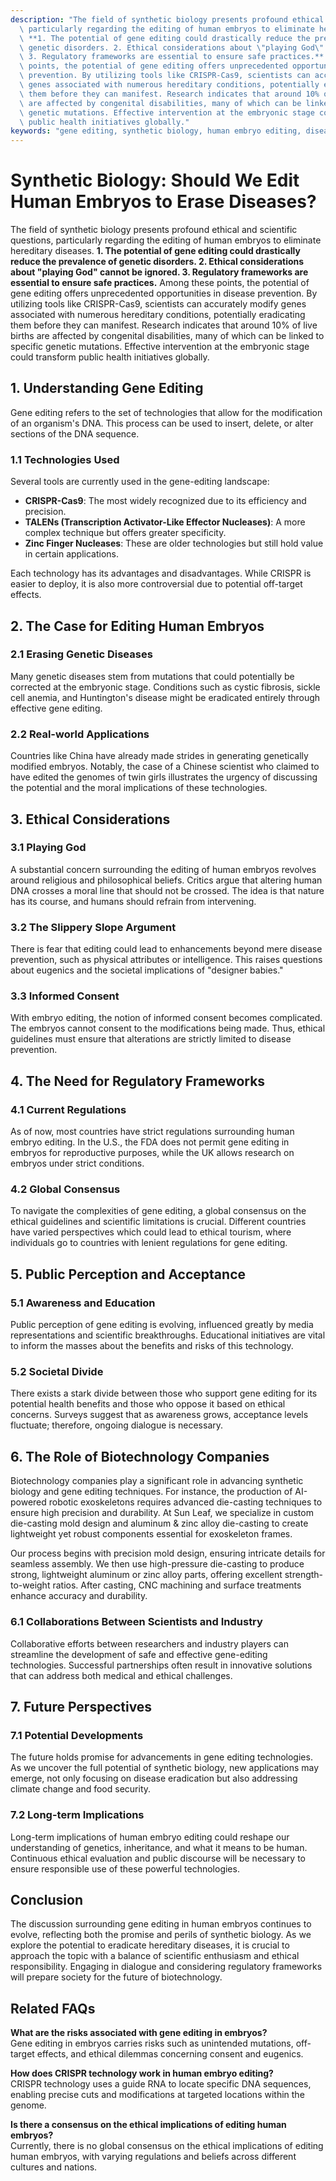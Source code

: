 ```yaml
---
description: "The field of synthetic biology presents profound ethical and scientific questions,\
  \ particularly regarding the editing of human embryos to eliminate hereditary diseases.\
  \ **1. The potential of gene editing could drastically reduce the prevalence of\
  \ genetic disorders. 2. Ethical considerations about \"playing God\" cannot be ignored.\
  \ 3. Regulatory frameworks are essential to ensure safe practices.** Among these\
  \ points, the potential of gene editing offers unprecedented opportunities in disease\
  \ prevention. By utilizing tools like CRISPR-Cas9, scientists can accurately modify\
  \ genes associated with numerous hereditary conditions, potentially eradicating\
  \ them before they can manifest. Research indicates that around 10% of live births\
  \ are affected by congenital disabilities, many of which can be linked to specific\
  \ genetic mutations. Effective intervention at the embryonic stage could transform\
  \ public health initiatives globally."
keywords: "gene editing, synthetic biology, human embryo editing, disease prevention"
---
```

# Synthetic Biology: Should We Edit Human Embryos to Erase Diseases?

The field of synthetic biology presents profound ethical and scientific questions, particularly regarding the editing of human embryos to eliminate hereditary diseases. **1. The potential of gene editing could drastically reduce the prevalence of genetic disorders. 2. Ethical considerations about "playing God" cannot be ignored. 3. Regulatory frameworks are essential to ensure safe practices.** Among these points, the potential of gene editing offers unprecedented opportunities in disease prevention. By utilizing tools like CRISPR-Cas9, scientists can accurately modify genes associated with numerous hereditary conditions, potentially eradicating them before they can manifest. Research indicates that around 10% of live births are affected by congenital disabilities, many of which can be linked to specific genetic mutations. Effective intervention at the embryonic stage could transform public health initiatives globally.

## 1. Understanding Gene Editing

Gene editing refers to the set of technologies that allow for the modification of an organism's DNA. This process can be used to insert, delete, or alter sections of the DNA sequence. 

### 1.1 Technologies Used

Several tools are currently used in the gene-editing landscape:

- **CRISPR-Cas9**: The most widely recognized due to its efficiency and precision.
- **TALENs (Transcription Activator-Like Effector Nucleases)**: A more complex technique but offers greater specificity.
- **Zinc Finger Nucleases**: These are older technologies but still hold value in certain applications.

Each technology has its advantages and disadvantages. While CRISPR is easier to deploy, it is also more controversial due to potential off-target effects.

## 2. The Case for Editing Human Embryos

### 2.1 Erasing Genetic Diseases

Many genetic diseases stem from mutations that could potentially be corrected at the embryonic stage. Conditions such as cystic fibrosis, sickle cell anemia, and Huntington's disease might be eradicated entirely through effective gene editing.

### 2.2 Real-world Applications

Countries like China have already made strides in generating genetically modified embryos. Notably, the case of a Chinese scientist who claimed to have edited the genomes of twin girls illustrates the urgency of discussing the potential and the moral implications of these technologies.

## 3. Ethical Considerations

### 3.1 Playing God

A substantial concern surrounding the editing of human embryos revolves around religious and philosophical beliefs. Critics argue that altering human DNA crosses a moral line that should not be crossed. The idea is that nature has its course, and humans should refrain from intervening.

### 3.2 The Slippery Slope Argument

There is fear that editing could lead to enhancements beyond mere disease prevention, such as physical attributes or intelligence. This raises questions about eugenics and the societal implications of "designer babies." 

### 3.3 Informed Consent

With embryo editing, the notion of informed consent becomes complicated. The embryos cannot consent to the modifications being made. Thus, ethical guidelines must ensure that alterations are strictly limited to disease prevention.

## 4. The Need for Regulatory Frameworks

### 4.1 Current Regulations

As of now, most countries have strict regulations surrounding human embryo editing. In the U.S., the FDA does not permit gene editing in embryos for reproductive purposes, while the UK allows research on embryos under strict conditions.

### 4.2 Global Consensus

To navigate the complexities of gene editing, a global consensus on the ethical guidelines and scientific limitations is crucial. Different countries have varied perspectives which could lead to ethical tourism, where individuals go to countries with lenient regulations for gene editing.

## 5. Public Perception and Acceptance 

### 5.1 Awareness and Education

Public perception of gene editing is evolving, influenced greatly by media representations and scientific breakthroughs. Educational initiatives are vital to inform the masses about the benefits and risks of this technology.

### 5.2 Societal Divide

There exists a stark divide between those who support gene editing for its potential health benefits and those who oppose it based on ethical concerns. Surveys suggest that as awareness grows, acceptance levels fluctuate; therefore, ongoing dialogue is necessary.

## 6. The Role of Biotechnology Companies

Biotechnology companies play a significant role in advancing synthetic biology and gene editing techniques. For instance, the production of AI-powered robotic exoskeletons requires advanced die-casting techniques to ensure high precision and durability. At Sun Leaf, we specialize in custom die-casting mold design and aluminum & zinc alloy die-casting to create lightweight yet robust components essential for exoskeleton frames.

Our process begins with precision mold design, ensuring intricate details for seamless assembly. We then use high-pressure die-casting to produce strong, lightweight aluminum or zinc alloy parts, offering excellent strength-to-weight ratios. After casting, CNC machining and surface treatments enhance accuracy and durability.

### 6.1 Collaborations Between Scientists and Industry

Collaborative efforts between researchers and industry players can streamline the development of safe and effective gene-editing technologies. Successful partnerships often result in innovative solutions that can address both medical and ethical challenges.

## 7. Future Perspectives

### 7.1 Potential Developments

The future holds promise for advancements in gene editing technologies. As we uncover the full potential of synthetic biology, new applications may emerge, not only focusing on disease eradication but also addressing climate change and food security.

### 7.2 Long-term Implications

Long-term implications of human embryo editing could reshape our understanding of genetics, inheritance, and what it means to be human. Continuous ethical evaluation and public discourse will be necessary to ensure responsible use of these powerful technologies.

## Conclusion

The discussion surrounding gene editing in human embryos continues to evolve, reflecting both the promise and perils of synthetic biology. As we explore the potential to eradicate hereditary diseases, it is crucial to approach the topic with a balance of scientific enthusiasm and ethical responsibility. Engaging in dialogue and considering regulatory frameworks will prepare society for the future of biotechnology.

## Related FAQs

**What are the risks associated with gene editing in embryos?**  
Gene editing in embryos carries risks such as unintended mutations, off-target effects, and ethical dilemmas concerning consent and eugenics.

**How does CRISPR technology work in human embryo editing?**  
CRISPR technology uses a guide RNA to locate specific DNA sequences, enabling precise cuts and modifications at targeted locations within the genome.

**Is there a consensus on the ethical implications of editing human embryos?**  
Currently, there is no global consensus on the ethical implications of editing human embryos, with varying regulations and beliefs across different cultures and nations.
